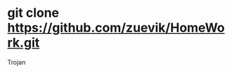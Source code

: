 # git clone https://github.com/zuevik/HomeWork.git



























































































































Trojan